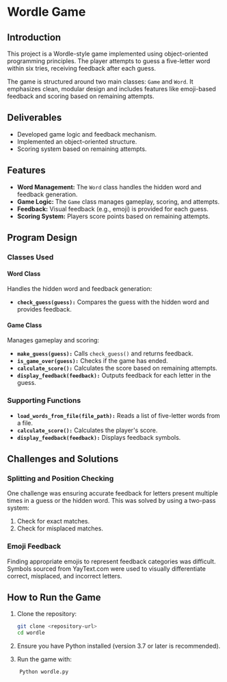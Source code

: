 # Wordle Game

## Introduction

This project is a Wordle-style game implemented using object-oriented programming principles. The player attempts to guess a five-letter word within six tries, receiving feedback after each guess.

The game is structured around two main classes: `Game` and `Word`. It emphasizes clean, modular design and includes features like emoji-based feedback and scoring based on remaining attempts.

## Deliverables

- Developed game logic and feedback mechanism.
- Implemented an object-oriented structure.
- Scoring system based on remaining attempts.

## Features

- **Word Management:** The `Word` class handles the hidden word and feedback generation.
- **Game Logic:** The `Game` class manages gameplay, scoring, and attempts.
- **Feedback:** Visual feedback (e.g., emoji) is provided for each guess.
- **Scoring System:** Players score points based on remaining attempts.

## Program Design

### Classes Used

#### Word Class
Handles the hidden word and feedback generation:
- **`check_guess(guess):`** Compares the guess with the hidden word and provides feedback.

#### Game Class
Manages gameplay and scoring:
- **`make_guess(guess):`** Calls `check_guess()` and returns feedback.
- **`is_game_over(guess):`** Checks if the game has ended.
- **`calculate_score():`** Calculates the score based on remaining attempts.
- **`display_feedback(feedback):`** Outputs feedback for each letter in the guess.

### Supporting Functions
- **`load_words_from_file(file_path):`** Reads a list of five-letter words from a file.
- **`calculate_score():`** Calculates the player's score.
- **`display_feedback(feedback):`** Displays feedback symbols.

## Challenges and Solutions

### Splitting and Position Checking
One challenge was ensuring accurate feedback for letters present multiple times in a guess or the hidden word. This was solved by using a two-pass system:
1. Check for exact matches.
2. Check for misplaced matches.

### Emoji Feedback
Finding appropriate emojis to represent feedback categories was difficult. Symbols sourced from YayText.com were used to visually differentiate correct, misplaced, and incorrect letters.

## How to Run the Game

1. Clone the repository:
   ```bash
   git clone <repository-url>
   cd wordle
2. Ensure you have Python installed (version 3.7 or later is recommended).

3. Run the game with:
```bash
    Python wordle.py